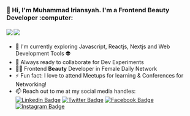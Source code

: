 <h3 align="left">
 <abc>
  <br>👋 Hi, I'm Muhammad Iriansyah. I'm a Frontend Beauty Developer :computer: <br>
 </abc>
</h3> 

   ####      ![](https://img.shields.io/badge/Web%20Development-%3C%2F%3E-blueviolet) ![](https://img.shields.io/badge/JavaScript-%3C%2F%3E-yellow)

- :telescope: I'm currently exploring Javascript, Reactjs, Nextjs and Web Development Tools :alien:
- :microscope: Always ready to collaborate for Dev Experiments
- :man_technologist: Frontend <strong>Beauty</strong> Developer in Female Daily Network
- :zap: Fun fact: I love to attend Meetups for learning & Conferences for Networking!
- :mailbox: Reach out to me at my social media handles: <br>
[![Linkedin Badge](https://img.shields.io/badge/-Muhammad_Iriansyah-blue?style=flat-square&logo=Linkedin&logoColor=white&link=https://www.linkedin.com/in/imsivram1999/)](https://www.linkedin.com/in/imsivram1999/) [![Twitter Badge](https://img.shields.io/badge/-@RyanPra96-1ca0f1?style=flat-square&labelColor=1ca0f1&logo=twitter&logoColor=white&link=https://twitter.com/RyanPra96)](https://twitter.com/RyanPra96) [![Facebook Badge](https://img.shields.io/badge/-Ryan_Pratama-3b5998?style=flat-square&labelColor=3b5998&logo=facebook&logoColor=white&link=https://www.facebook.com/ryan.pratama.96387189/)](https://www.facebook.com/ryan.pratama.96387189/) [![Instagram Badge](https://img.shields.io/badge/-@ryanpace11-D7008A?style=flat-square&labelColor=D7008A&logo=Instagram&logoColor=white&link=https://www.instagram.com/ryanpace11/)](https://www.instagram.com/ryanpace11/)
